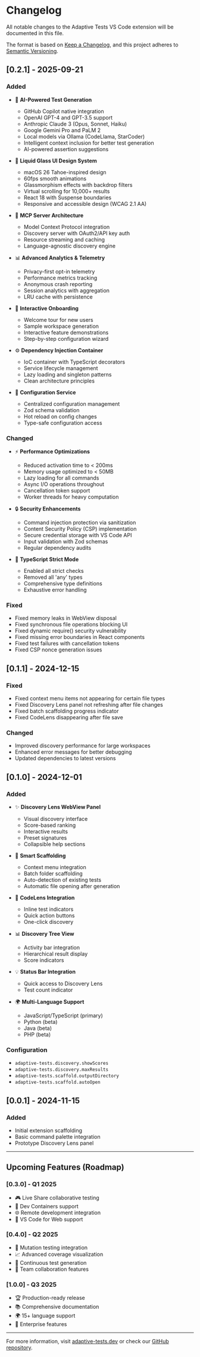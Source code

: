 # Changelog

All notable changes to the Adaptive Tests VS Code extension will be documented in this file.

The format is based on [Keep a Changelog](https://keepachangelog.com/en/1.0.0/),
and this project adheres to [Semantic Versioning](https://semver.org/spec/v2.0.0.html).

## [0.2.1] - 2025-09-21

### Added

- 🤖 **AI-Powered Test Generation**
  - GitHub Copilot native integration
  - OpenAI GPT-4 and GPT-3.5 support
  - Anthropic Claude 3 (Opus, Sonnet, Haiku)
  - Google Gemini Pro and PaLM 2
  - Local models via Ollama (CodeLlama, StarCoder)
  - Intelligent context inclusion for better test generation
  - AI-powered assertion suggestions

- 🎨 **Liquid Glass UI Design System**
  - macOS 26 Tahoe-inspired design
  - 60fps smooth animations
  - Glassmorphism effects with backdrop filters
  - Virtual scrolling for 10,000+ results
  - React 18 with Suspense boundaries
  - Responsive and accessible design (WCAG 2.1 AA)

- 🚀 **MCP Server Architecture**
  - Model Context Protocol integration
  - Discovery server with OAuth2/API key auth
  - Resource streaming and caching
  - Language-agnostic discovery engine

- 📊 **Advanced Analytics & Telemetry**
  - Privacy-first opt-in telemetry
  - Performance metrics tracking
  - Anonymous crash reporting
  - Session analytics with aggregation
  - LRU cache with persistence

- 🎉 **Interactive Onboarding**
  - Welcome tour for new users
  - Sample workspace generation
  - Interactive feature demonstrations
  - Step-by-step configuration wizard

- ⚙️ **Dependency Injection Container**
  - IoC container with TypeScript decorators
  - Service lifecycle management
  - Lazy loading and singleton patterns
  - Clean architecture principles

- 🔧 **Configuration Service**
  - Centralized configuration management
  - Zod schema validation
  - Hot reload on config changes
  - Type-safe configuration access

### Changed

- ⚡ **Performance Optimizations**
  - Reduced activation time to < 200ms
  - Memory usage optimized to < 50MB
  - Lazy loading for all commands
  - Async I/O operations throughout
  - Cancellation token support
  - Worker threads for heavy computation

- 🔒 **Security Enhancements**
  - Command injection protection via sanitization
  - Content Security Policy (CSP) implementation
  - Secure credential storage with VS Code API
  - Input validation with Zod schemas
  - Regular dependency audits

- 📝 **TypeScript Strict Mode**
  - Enabled all strict checks
  - Removed all 'any' types
  - Comprehensive type definitions
  - Exhaustive error handling

### Fixed

- Fixed memory leaks in WebView disposal
- Fixed synchronous file operations blocking UI
- Fixed dynamic require() security vulnerability
- Fixed missing error boundaries in React components
- Fixed test failures with cancellation tokens
- Fixed CSP nonce generation issues

## [0.1.1] - 2024-12-15

### Fixed

- Fixed context menu items not appearing for certain file types
- Fixed Discovery Lens panel not refreshing after file changes
- Fixed batch scaffolding progress indicator
- Fixed CodeLens disappearing after file save

### Changed

- Improved discovery performance for large workspaces
- Enhanced error messages for better debugging
- Updated dependencies to latest versions

## [0.1.0] - 2024-12-01

### Added

- ✨ **Discovery Lens WebView Panel**
  - Visual discovery interface
  - Score-based ranking
  - Interactive results
  - Preset signatures
  - Collapsible help sections

- 📝 **Smart Scaffolding**
  - Context menu integration
  - Batch folder scaffolding
  - Auto-detection of existing tests
  - Automatic file opening after generation

- 🎯 **CodeLens Integration**
  - Inline test indicators
  - Quick action buttons
  - One-click discovery

- 📊 **Discovery Tree View**
  - Activity bar integration
  - Hierarchical result display
  - Score indicators

- 💡 **Status Bar Integration**
  - Quick access to Discovery Lens
  - Test count indicator

- 🌍 **Multi-Language Support**
  - JavaScript/TypeScript (primary)
  - Python (beta)
  - Java (beta)
  - PHP (beta)

### Configuration

- `adaptive-tests.discovery.showScores`
- `adaptive-tests.discovery.maxResults`
- `adaptive-tests.scaffold.outputDirectory`
- `adaptive-tests.scaffold.autoOpen`

## [0.0.1] - 2024-11-15

### Added

- Initial extension scaffolding
- Basic command palette integration
- Prototype Discovery Lens panel

---

## Upcoming Features (Roadmap)

### [0.3.0] - Q1 2025

- 🎮 Live Share collaborative testing
- 🐳 Dev Containers support
- 🌐 Remote development integration
- 📱 VS Code for Web support

### [0.4.0] - Q2 2025

- 🎯 Mutation testing integration
- 📈 Advanced coverage visualization
- 🔄 Continuous test generation
- 🤝 Team collaboration features

### [1.0.0] - Q3 2025

- 🏆 Production-ready release
- 📚 Comprehensive documentation
- 🌍 15+ language support
- 🚀 Enterprise features

---

For more information, visit [adaptive-tests.dev](https://adaptive-tests.dev) or check our [GitHub repository](https://github.com/anon57396/adaptive-tests).
